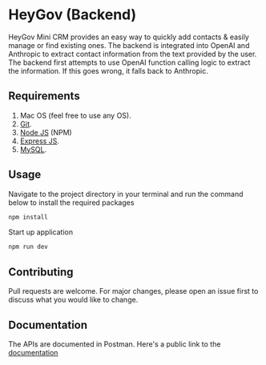 
# HeyGov (Backend)

HeyGov Mini CRM provides an easy way to quickly add contacts & easily manage or find existing ones. The backend is integrated into OpenAI and Anthropic to extract contact information from the text provided by the user. The backend first attempts to use OpenAI function calling logic to extract the information. If this goes wrong, it falls back to Anthropic.

## Requirements
1. Mac OS (feel free to use any OS).
2. [Git](https://git-scm.com/).
3. [Node JS](https://nodejs.org) (NPM)
4. [Express JS](https://expressjs.com/).
5. [MySQL](https://www.mysql.com/).

## Usage
Navigate to the project directory in your terminal and run the command below to install the required packages

```bash
npm install
```

Start up application

```bash
npm run dev
```

## Contributing
Pull requests are welcome. For major changes, please open an issue first to discuss what you would like to change.

## Documentation
The APIs are documented in Postman. Here's a public link to the [documentation](https://documenter.getpostman.com/view/2943325/2sA35G2MN9)